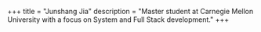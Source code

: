+++
title = "Junshang Jia"
description = "Master student at Carnegie Mellon University with a focus on System and Full Stack development."
+++